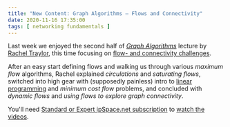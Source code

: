 ```yaml
---
title: "New Content: Graph Algorithms – Flows and Connectivity"
date: 2020-11-16 17:35:00
tags: [ networking fundamentals ]
---
```

Last week we enjoyed the second half of _[Graph Algorithms](https://www.ipspace.net/Graph_Algorithms_in_Networks)_ lecture by [Rachel Traylor](https://www.ipspace.net/Author:Rachel_Traylor), this time focusing on [flow- and connectivity challenges](https://my.ipspace.net/bin/list?id=Algorithms#FLOW).

After an easy start defining flows and walking us through various _maximum flow_ algorithms, Rachel explained _circulations_ and _saturating flows_, switched into high gear with (supposedly painless) intro to [linear programming](https://en.wikipedia.org/wiki/Linear_programming) and _minimum cost flow_ problems, and concluded with _dynamic flows_ and _using flows to explore graph connectivity_.

You'll need [Standard or Expert ipSpace.net subscription](https://www.ipspace.net/Subscription/Individual) to [watch the videos](https://my.ipspace.net/bin/list?id=Algorithms).

